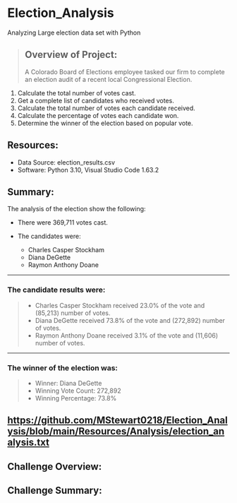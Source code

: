 # Election_Analysis
Analyzing Large election data set with Python

> ## Overview of Project:
> A Colorado Board of Elections employee tasked our firm to complete an election audit of a recent local Congressional Election.

  1. Calculate the total number of votes cast.
  2. Get a complete list of candidates who received votes.
  3. Calculate the total number of votes each candidate received.
  4. Calculate the percentage of votes each candidate won.
  5. Determine the winner of the election based on popular vote.

## Resources:

- Data Source: election_results.csv
- Software: Python 3.10, Visual Studio Code 1.63.2

## Summary:

The analysis of the election show the following:

- There were 369,711 votes cast.
- The candidates were:

  - Charles Casper Stockham
  - Diana DeGette
  - Raymon Anthony Doane
-------------------------
### The candidate results were:
>- Charles Casper Stockham received 23.0% of the vote and (85,213) number of votes.
>- Diana DeGette received 73.8% of the vote and (272,892) number of votes.
>- Raymon Anthony Doane received 3.1% of the vote and (11,606) number of votes.
-------------------------
### The winner of the election was:
>- Winner: Diana DeGette
>- Winning Vote Count: 272,892
>- Winning Percentage: 73.8%

https://github.com/MStewart0218/Election_Analysis/blob/main/Resources/Analysis/election_analysis.txt
-------------------------

## Challenge Overview:

## Challenge Summary:
